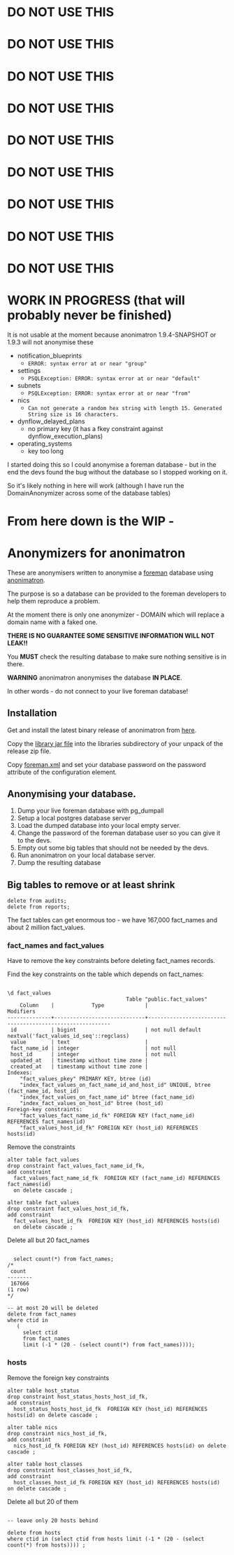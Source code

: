# DO NOT USE THIS
# DO NOT USE THIS
# DO NOT USE THIS
# DO NOT USE THIS
# DO NOT USE THIS
# DO NOT USE THIS
# DO NOT USE THIS
# DO NOT USE THIS
# DO NOT USE THIS

# WORK IN PROGRESS (that will probably never be finished)

It is not usable at the moment because anonimatron 1.9.4-SNAPSHOT or 1.9.3 will not anonymise these

* notification_blueprints
  * `ERROR: syntax error at or near "group"`
* settings
  * `PSQLException: ERROR: syntax error at or near "default"`
* subnets
  * `PSQLException: ERROR: syntax error at or near "from"`
* nics
  * `Can not generate a random hex string with length 15. Generated String size is 16 characters.`
* dynflow_delayed_plans
  * no primary key (it has a fkey constraint against dynflow_execution_plans)  
* operating_systems
  * key too long  

I started doing this so I could anonymise a foreman database - but
in the end the devs found the bug without the database so I stopped 
working on it.

So it's likely nothing in here will work (although I have run the DomainAnonymizer
across some of the database tables)


# From here down is the WIP - 

# Anonymizers for anonimatron

These are anonymisers written to anonymise a [foreman](http://www.theforeman.org) database 
using [anonimatron](https://realrolfje.github.io/anonimatron/).

The purpose is so a database can be provided to the foreman developers
to help them reproduce a problem.

At the moment there is only one anonymizer - DOMAIN which will
replace a domain name with a faked one.

**THERE IS NO GUARANTEE SOME SENSITIVE INFORMATION WILL NOT LEAK!!**

You **MUST** check the resulting database to make sure nothing sensitive 
is in there.

**WARNING** anonimatron anonymises the database **IN PLACE**. 

In other words - do not connect to your live foreman database!

## Installation

Get and install the latest binary release of anonimatron from [here](https://realrolfje.github.io/anonimatron/).
 
Copy the [library jar file](libraries/anonymizers-1.0-SNAPSHOT.jar) into the 
libraries subdirectory of your unpack of the release zip file.

Copy [foreman.xml](resources/configs/foreman.xml) and set your 
database password on the password attribute of the configuration element.

## Anonymising your database.

1. Dump your live foreman database with pg_dumpall
1. Setup a local postgres database server 
1. Load the dumped database into your local empty server.
1. Change the password of the foreman database user so you can give it to the devs.
1. Empty out some big tables that should not be needed by the devs.
1. Run anonimatron on your local database server.
1. Dump the resulting database

## Big tables to remove or at least shrink

```postgresql
delete from audits;
delete from reports;
```

The fact tables can get enormous too - we have 167,000 fact_names and about 
2 million fact_values.

### fact_names and fact_values

Have to remove the key constraints before deleting fact_names records.

Find the key constraints on the table which depends on fact_names:

```postgresql

\d fact_values
                                      Table "public.fact_values"
    Column    |            Type             |                        Modifiers                         
--------------+-----------------------------+----------------------------------------------------------
 id           | bigint                      | not null default nextval('fact_values_id_seq'::regclass)
 value        | text                        | 
 fact_name_id | integer                     | not null
 host_id      | integer                     | not null
 updated_at   | timestamp without time zone | 
 created_at   | timestamp without time zone | 
Indexes:
    "fact_values_pkey" PRIMARY KEY, btree (id)
    "index_fact_values_on_fact_name_id_and_host_id" UNIQUE, btree (fact_name_id, host_id)
    "index_fact_values_on_fact_name_id" btree (fact_name_id)
    "index_fact_values_on_host_id" btree (host_id)
Foreign-key constraints:
    "fact_values_fact_name_id_fk" FOREIGN KEY (fact_name_id) REFERENCES fact_names(id)
    "fact_values_host_id_fk" FOREIGN KEY (host_id) REFERENCES hosts(id)

```

Remove the constraints

```postgresql
alter table fact_values
drop constraint fact_values_fact_name_id_fk,
add constraint 
  fact_values_fact_name_id_fk  FOREIGN KEY (fact_name_id) REFERENCES fact_names(id)
  on delete cascade ;
  
alter table fact_values
drop constraint fact_values_host_id_fk,
add constraint 
  fact_values_host_id_fk  FOREIGN KEY (host_id) REFERENCES hosts(id)
  on delete cascade ;
```

Delete all but 20 fact_names

```postgresql
  
  select count(*) from fact_names;
/*  
 count  
--------
 167666
(1 row)
*/

-- at most 20 will be deleted
delete from fact_names 
where ctid in 
   (
     select ctid 
     from fact_names 
     limit (-1 * (20 - (select count(*) from fact_names))));
```

### hosts

Remove the foreign key constraints

```postgresql
alter table host_status
drop constraint host_status_hosts_host_id_fk,
add constraint 
  host_status_hosts_host_id_fk  FOREIGN KEY (host_id) REFERENCES hosts(id) on delete cascade ;

alter table nics
drop constraint nics_host_id_fk,
add constraint 
  nics_host_id_fk FOREIGN KEY (host_id) REFERENCES hosts(id) on delete cascade ;

alter table host_classes
drop constraint host_classes_host_id_fk,
add constraint 
  host_classes_host_id_fk FOREIGN KEY (host_id) REFERENCES hosts(id) on delete cascade ;
```

Delete all but 20 of them

```postgresql
  
-- leave only 20 hosts behind
  
delete from hosts 
where ctid in (select ctid from hosts limit (-1 * (20 - (select count(*) from hosts)))) ;
```
